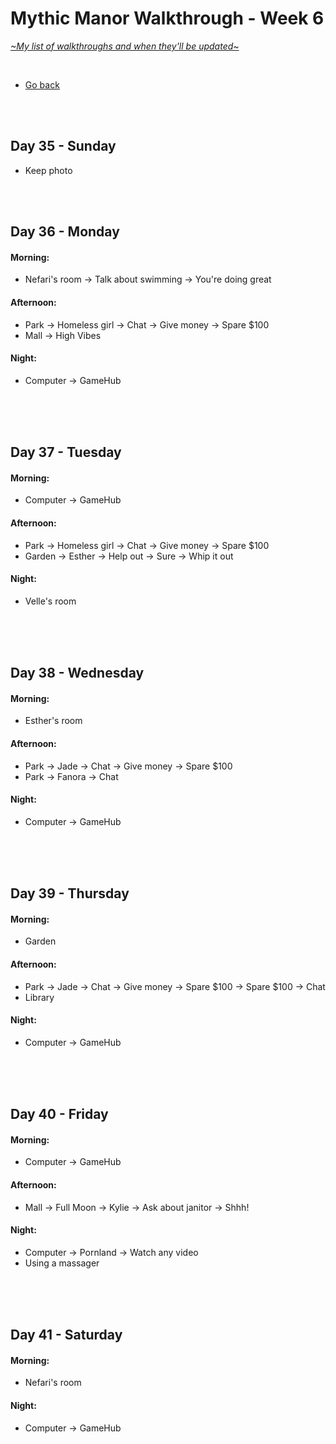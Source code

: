 # Mythic Manor Walkthrough - Week 6
[*\~My list of walkthroughs and when they'll be updated\~*](https://www.patreon.com/maimlain)

<br>

- [Go back](https://github.com/maim-lain/mythicmanor/blob/master/walkthrough.md)

<br>
<br>

## Day 35 - Sunday
- Keep photo

<br>
<br>

## Day 36 - Monday
#### Morning:
- Nefari's room -> Talk about swimming -> You're doing great

#### Afternoon:
- Park -> Homeless girl -> Chat -> Give money -> Spare $100
- Mall -> High Vibes

#### Night:
- Computer -> GameHub

<br>
<br>
<br>

## Day 37 - Tuesday
#### Morning:
- Computer -> GameHub

#### Afternoon:
- Park -> Homeless girl -> Chat -> Give money -> Spare $100
- Garden -> Esther -> Help out -> Sure -> Whip it out

#### Night:
- Velle's room

<br>
<br>
<br>

## Day 38 - Wednesday
#### Morning:
- Esther's room

#### Afternoon:
- Park -> Jade -> Chat -> Give money -> Spare $100
- Park -> Fanora -> Chat

#### Night:
- Computer -> GameHub

<br>
<br>
<br>

## Day 39 - Thursday
#### Morning:
- Garden

#### Afternoon:
- Park -> Jade -> Chat -> Give money -> Spare $100 -> Spare $100 -> Chat
- Library

#### Night:
- Computer -> GameHub

<br>
<br>
<br>

## Day 40 - Friday
#### Morning:
- Computer -> GameHub

#### Afternoon:
- Mall -> Full Moon -> Kylie -> Ask about janitor -> Shhh!

#### Night:
- Computer -> Pornland -> Watch any video
- Using a massager

<br>
<br>
<br>

## Day 41 - Saturday
#### Morning:
- Nefari's room

#### Night:
- Computer -> GameHub
